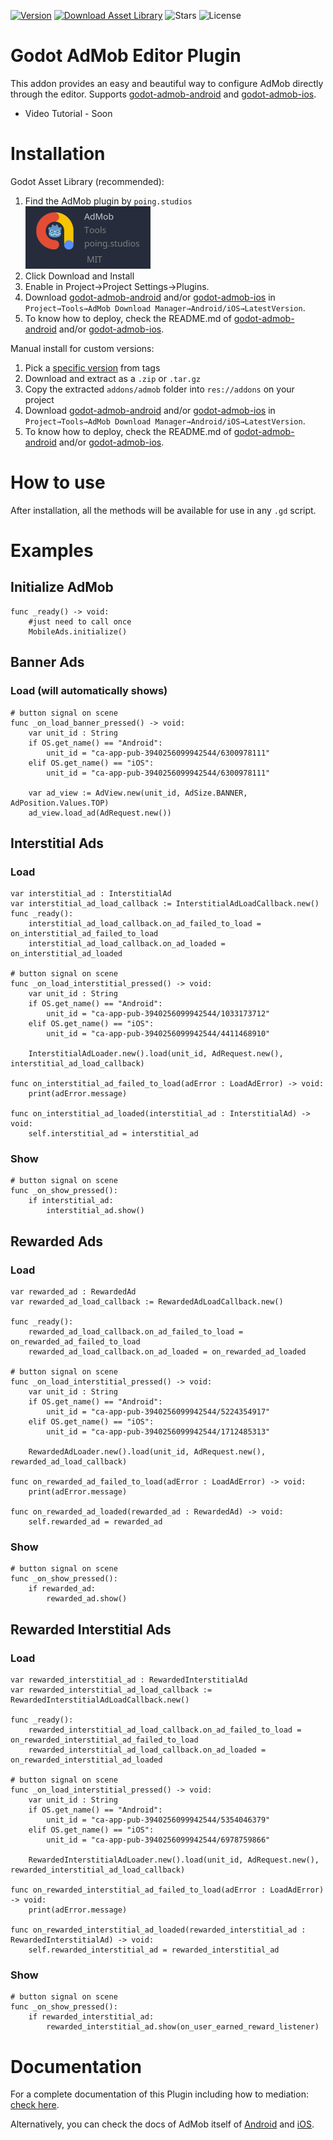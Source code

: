 [![Version](https://img.shields.io/github/v/tag/Poing-Studios/godot-admob-plugin?label=Version)](https://github.com/Poing-Studios/godot-admob-plugin/releases)
[![Download Asset Library](https://img.shields.io/badge/Download-Asset%20Library-darkgreen)](https://godotengine.org/asset-library/asset/1108)
![Stars](https://img.shields.io/github/stars/Poing-Studios/godot-admob-plugin?style=social)
![License](https://img.shields.io/github/license/Poing-Studios/godot-admob-plugin)

# Godot AdMob Editor Plugin

This addon provides an easy and beautiful way to configure AdMob directly through the editor. Supports [godot-admob-android](https://github.com/Poing-Studios/godot-admob-android) and [godot-admob-ios](https://github.com/Poing-Studios/godot-admob-ios).

- Video Tutorial - Soon

# Installation

Godot Asset Library (recommended):
1. Find the AdMob plugin by `poing.studios` \
   <img height=100 src="static/asset_library.png">
2. Click Download and Install
3. Enable in Project→Project Settings→Plugins.
4. Download [godot-admob-android](https://github.com/Poing-Studios/godot-admob-android) and/or [godot-admob-ios](https://github.com/Poing-Studios/godot-admob-ios) in `Project→Tools→AdMob Download Manager→Android/iOS→LatestVersion`.
5. To know how to deploy, check the README.md of [godot-admob-android](https://github.com/Poing-Studios/godot-admob-android/#usage) and/or [godot-admob-ios](https://github.com/Poing-Studios/godot-admob-ios/#usage).

Manual install for custom versions:
1. Pick a [specific version](https://github.com/Poing-Studios/godot-admob-editor/tags) from tags
2. Download and extract as a `.zip` or `.tar.gz`
3. Copy the extracted `addons/admob` folder into `res://addons` on your project
4. Download [godot-admob-android](https://github.com/Poing-Studios/godot-admob-android) and/or [godot-admob-ios](https://github.com/Poing-Studios/godot-admob-ios) in `Project→Tools→AdMob Download Manager→Android/iOS→LatestVersion`.
5. To know how to deploy, check the README.md of [godot-admob-android](https://github.com/Poing-Studios/godot-admob-android/#usage) and/or [godot-admob-ios](https://github.com/Poing-Studios/godot-admob-ios/#usage).

# How to use
After installation, all the methods will be available for use in any `.gd` script.

# Examples

## Initialize AdMob
```gdscript
func _ready() -> void:
	#just need to call once
	MobileAds.initialize()
```
## Banner Ads
### Load (will automatically shows)
```gdscript
# button signal on scene
func _on_load_banner_pressed() -> void:
	var unit_id : String
	if OS.get_name() == "Android":
		unit_id = "ca-app-pub-3940256099942544/6300978111"
	elif OS.get_name() == "iOS":
		unit_id = "ca-app-pub-3940256099942544/6300978111"

	var ad_view := AdView.new(unit_id, AdSize.BANNER, AdPosition.Values.TOP)
	ad_view.load_ad(AdRequest.new())
```
## Interstitial Ads
### Load
```gdscript
var interstitial_ad : InterstitialAd
var interstitial_ad_load_callback := InterstitialAdLoadCallback.new()
func _ready():
	interstitial_ad_load_callback.on_ad_failed_to_load = on_interstitial_ad_failed_to_load
	interstitial_ad_load_callback.on_ad_loaded = on_interstitial_ad_loaded

# button signal on scene
func _on_load_interstitial_pressed() -> void:
	var unit_id : String
	if OS.get_name() == "Android":
		unit_id = "ca-app-pub-3940256099942544/1033173712"
	elif OS.get_name() == "iOS":
		unit_id = "ca-app-pub-3940256099942544/4411468910"

	InterstitialAdLoader.new().load(unit_id, AdRequest.new(), interstitial_ad_load_callback)

func on_interstitial_ad_failed_to_load(adError : LoadAdError) -> void:
	print(adError.message)

func on_interstitial_ad_loaded(interstitial_ad : InterstitialAd) -> void:
	self.interstitial_ad = interstitial_ad
```
### Show
```gdscript
# button signal on scene
func _on_show_pressed():
	if interstitial_ad:
		interstitial_ad.show()
```

## Rewarded Ads
### Load
```gdscript
var rewarded_ad : RewardedAd
var rewarded_ad_load_callback := RewardedAdLoadCallback.new()

func _ready():
	rewarded_ad_load_callback.on_ad_failed_to_load = on_rewarded_ad_failed_to_load
	rewarded_ad_load_callback.on_ad_loaded = on_rewarded_ad_loaded

# button signal on scene
func _on_load_interstitial_pressed() -> void:
	var unit_id : String
	if OS.get_name() == "Android":
		unit_id = "ca-app-pub-3940256099942544/5224354917"
	elif OS.get_name() == "iOS":
		unit_id = "ca-app-pub-3940256099942544/1712485313"

	RewardedAdLoader.new().load(unit_id, AdRequest.new(), rewarded_ad_load_callback)

func on_rewarded_ad_failed_to_load(adError : LoadAdError) -> void:
	print(adError.message)
	
func on_rewarded_ad_loaded(rewarded_ad : RewardedAd) -> void:
	self.rewarded_ad = rewarded_ad
```
### Show
```gdscript
# button signal on scene
func _on_show_pressed():
	if rewarded_ad:
		rewarded_ad.show()
```

## Rewarded Interstitial Ads
### Load
```gdscript
var rewarded_interstitial_ad : RewardedInterstitialAd
var rewarded_interstitial_ad_load_callback := RewardedInterstitialAdLoadCallback.new()

func _ready():
	rewarded_interstitial_ad_load_callback.on_ad_failed_to_load = on_rewarded_interstitial_ad_failed_to_load
	rewarded_interstitial_ad_load_callback.on_ad_loaded = on_rewarded_interstitial_ad_loaded

# button signal on scene
func _on_load_interstitial_pressed() -> void:
	var unit_id : String
	if OS.get_name() == "Android":
		unit_id = "ca-app-pub-3940256099942544/5354046379"
	elif OS.get_name() == "iOS":
		unit_id = "ca-app-pub-3940256099942544/6978759866"
	
	RewardedInterstitialAdLoader.new().load(unit_id, AdRequest.new(), rewarded_interstitial_ad_load_callback)

func on_rewarded_interstitial_ad_failed_to_load(adError : LoadAdError) -> void:
	print(adError.message)
	
func on_rewarded_interstitial_ad_loaded(rewarded_interstitial_ad : RewardedInterstitialAd) -> void:
	self.rewarded_interstitial_ad = rewarded_interstitial_ad
```
### Show
```gdscript
# button signal on scene
func _on_show_pressed():
	if rewarded_interstitial_ad:
		rewarded_interstitial_ad.show(on_user_earned_reward_listener)
```

# Documentation
For a complete documentation of this Plugin including how to mediation: [check here](docs).

Alternatively, you can check the docs of AdMob itself of [Android](https://developers.google.com/admob/android/quick-start) and [iOS](https://developers.google.com/admob/ios/quick-start).